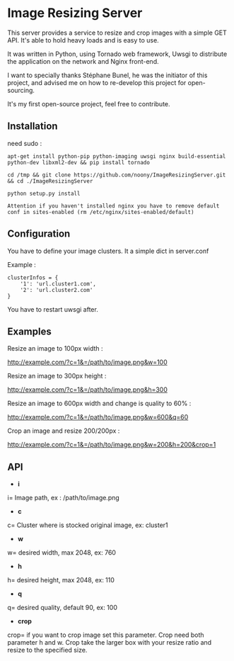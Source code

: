 Image Resizing Server
==================

This server provides a service to resize and crop images with a simple GET API. It's able to hold heavy loads and is easy to use.

It was written in Python, using Tornado web framework, Uwsgi to distribute the application on the network and Nginx front-end.

I want to specially thanks Stéphane Bunel, he was the initiator of this project, and advised me on how to re-develop this project for open-sourcing.

It's my first open-source project, feel free to contribute.

Installation
-----------

need sudo :

    apt-get install python-pip python-imaging uwsgi nginx build-essential python-dev libxml2-dev && pip install tornado

    cd /tmp && git clone https://github.com/noony/ImageResizingServer.git && cd ./ImageResizingServer

    python setup.py install

    Attention if you haven't installed nginx you have to remove default conf in sites-enabled (rm /etc/nginx/sites-enabled/default)
    

Configuration
-----------

You have to define your image clusters. It a simple dict in server.conf

Example : 

    clusterInfos = {
        '1': 'url.cluster1.com',
        '2': 'url.cluster2.com'
    }

You have to restart uwsgi after.

Examples
-----------
Resize an image to 100px width :

http://example.com/?c=1&=/path/to/image.png&w=100

Resize an image to 300px height :

http://example.com/?c=1&=/path/to/image.png&h=300

Resize an image to 600px width and change is quality to 60% :

http://example.com/?c=1&=/path/to/image.png&w=600&q=60

Crop an image and resize 200/200px :

http://example.com/?c=1&=/path/to/image.png&w=200&h=200&crop=1

API
-----------

* **i**

i=  Image path, ex : /path/to/image.png

* **c**

c=  Cluster where is stocked original image, ex: cluster1

* **w**

w= desired width, max 2048, ex: 760

* **h**

h= desired height, max 2048, ex: 110

* **q**

q= desired quality, default 90, ex: 100

* **crop**

crop= if you want to crop image set this parameter. Crop need both parameter h and w. Crop take the larger box with your resize ratio and resize to the specified size.
